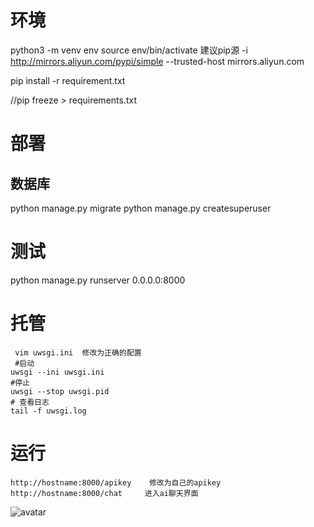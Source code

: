 # 环境

python3 -m venv env
source env/bin/activate
 建议pip源  -i http://mirrors.aliyun.com/pypi/simple --trusted-host mirrors.aliyun.com

pip install -r requirement.txt

//pip freeze > requirements.txt

# 部署

## 数据库

python manage.py migrate
python manage.py createsuperuser



# 测试

python manage.py runserver 0.0.0.0:8000

# 托管

```markup
 vim uwsgi.ini  修改为正确的配置
 #启动
uwsgi --ini uwsgi.ini
#停止
uwsgi --stop uwsgi.pid
# 查看日志
tail -f uwsgi.log
```

# 运行

```
http://hostname:8000/apikey    修改为自己的apikey
http://hostname:8000/chat     进入ai聊天界面
```

![avatar](http://www.zdnwork.cn/image_show/c0175272-6e1e-11ee-9b3f-00163e064bf4.png)

